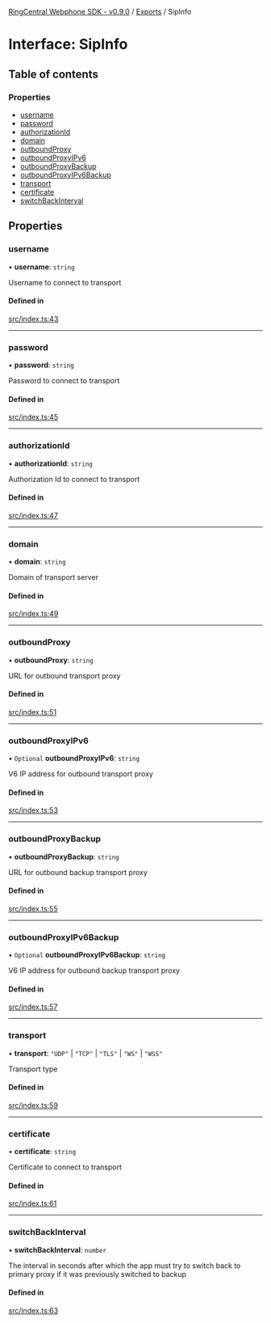 [RingCentral Webphone SDK - v0.9.0](../README.md) / [Exports](../modules.md) / SipInfo

# Interface: SipInfo

## Table of contents

### Properties

- [username](SipInfo.md#username)
- [password](SipInfo.md#password)
- [authorizationId](SipInfo.md#authorizationid)
- [domain](SipInfo.md#domain)
- [outboundProxy](SipInfo.md#outboundproxy)
- [outboundProxyIPv6](SipInfo.md#outboundproxyipv6)
- [outboundProxyBackup](SipInfo.md#outboundproxybackup)
- [outboundProxyIPv6Backup](SipInfo.md#outboundproxyipv6backup)
- [transport](SipInfo.md#transport)
- [certificate](SipInfo.md#certificate)
- [switchBackInterval](SipInfo.md#switchbackinterval)

## Properties

### username

• **username**: `string`

Username to connect to transport

#### Defined in

[src/index.ts:43](https://github.com/nerdchacha/ringcentral-web-phone/blob/ee23853/src/index.ts#L43)

___

### password

• **password**: `string`

Password to connect to transport

#### Defined in

[src/index.ts:45](https://github.com/nerdchacha/ringcentral-web-phone/blob/ee23853/src/index.ts#L45)

___

### authorizationId

• **authorizationId**: `string`

Authorization Id to connect to transport

#### Defined in

[src/index.ts:47](https://github.com/nerdchacha/ringcentral-web-phone/blob/ee23853/src/index.ts#L47)

___

### domain

• **domain**: `string`

Domain of transport server

#### Defined in

[src/index.ts:49](https://github.com/nerdchacha/ringcentral-web-phone/blob/ee23853/src/index.ts#L49)

___

### outboundProxy

• **outboundProxy**: `string`

URL for outbound transport proxy

#### Defined in

[src/index.ts:51](https://github.com/nerdchacha/ringcentral-web-phone/blob/ee23853/src/index.ts#L51)

___

### outboundProxyIPv6

• `Optional` **outboundProxyIPv6**: `string`

V6 IP address for outbound transport proxy

#### Defined in

[src/index.ts:53](https://github.com/nerdchacha/ringcentral-web-phone/blob/ee23853/src/index.ts#L53)

___

### outboundProxyBackup

• **outboundProxyBackup**: `string`

URL for outbound backup transport proxy

#### Defined in

[src/index.ts:55](https://github.com/nerdchacha/ringcentral-web-phone/blob/ee23853/src/index.ts#L55)

___

### outboundProxyIPv6Backup

• `Optional` **outboundProxyIPv6Backup**: `string`

V6 IP address for outbound backup transport proxy

#### Defined in

[src/index.ts:57](https://github.com/nerdchacha/ringcentral-web-phone/blob/ee23853/src/index.ts#L57)

___

### transport

• **transport**: ``"UDP"`` \| ``"TCP"`` \| ``"TLS"`` \| ``"WS"`` \| ``"WSS"``

Transport type

#### Defined in

[src/index.ts:59](https://github.com/nerdchacha/ringcentral-web-phone/blob/ee23853/src/index.ts#L59)

___

### certificate

• **certificate**: `string`

Certificate to connect to transport

#### Defined in

[src/index.ts:61](https://github.com/nerdchacha/ringcentral-web-phone/blob/ee23853/src/index.ts#L61)

___

### switchBackInterval

• **switchBackInterval**: `number`

The interval in seconds after which the app must try to switch back to primary proxy if it was previously switched to backup

#### Defined in

[src/index.ts:63](https://github.com/nerdchacha/ringcentral-web-phone/blob/ee23853/src/index.ts#L63)

